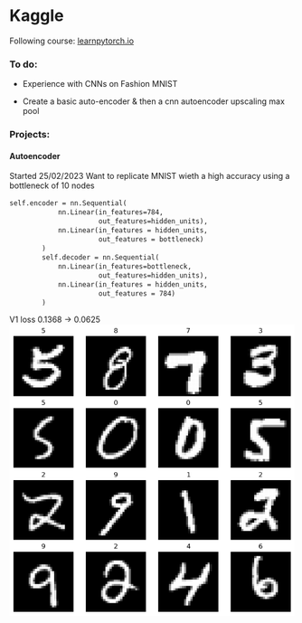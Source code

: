 # Kaggle

Following course: [learnpytorch.io](https://www.learnpytorch.io/)

### To do:

- Experience with CNNs on Fashion MNIST

- Create a basic auto-encoder & then a cnn autoencoder upscaling max pool

### Projects:

#### Autoencoder
Started 25/02/2023
Want to replicate MNIST wieth a high accuracy using a bottleneck of 10 nodes

```
self.encoder = nn.Sequential(
            nn.Linear(in_features=784,
                      out_features=hidden_units),
            nn.Linear(in_features = hidden_units,
                      out_features = bottleneck)
        )
        self.decoder = nn.Sequential(
            nn.Linear(in_features=bottleneck,
                      out_features=hidden_units),
            nn.Linear(in_features = hidden_units,
                      out_features = 784)
        )
```
V1
loss 0.1368 -> 0.0625
![V1](/Images/autoencoderV1.png)
